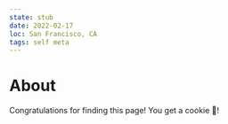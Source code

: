 ```yaml
---
state: stub
date: 2022-02-17
loc: San Francisco, CA
tags: self meta
---
```


# About

Congratulations for finding this page! You get a cookie 🍪!
